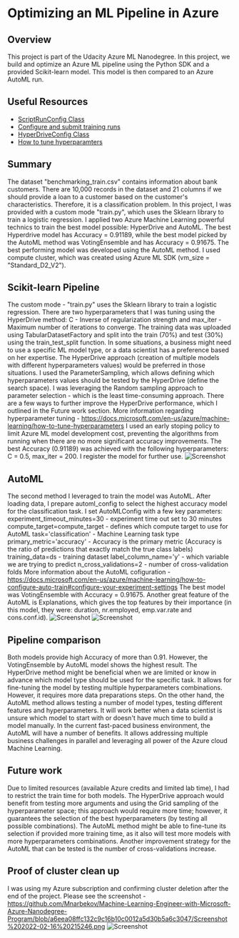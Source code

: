 # Optimizing an ML Pipeline in Azure

## Overview
This project is part of the Udacity Azure ML Nanodegree.
In this project, we build and optimize an Azure ML pipeline using the Python SDK and a provided Scikit-learn model.
This model is then compared to an Azure AutoML run.

## Useful Resources
- [ScriptRunConfig Class](https://docs.microsoft.com/en-us/python/api/azureml-core/azureml.core.scriptrunconfig?view=azure-ml-py)
- [Configure and submit training runs](https://docs.microsoft.com/en-us/azure/machine-learning/how-to-set-up-training-targets)
- [HyperDriveConfig Class](https://docs.microsoft.com/en-us/python/api/azureml-train-core/azureml.train.hyperdrive.hyperdriveconfig?view=azure-ml-py)
- [How to tune hyperparamters](https://docs.microsoft.com/en-us/azure/machine-learning/how-to-tune-hyperparameters)


## Summary
The dataset "benchmarking_train.csv" contains information about bank customers. There are 10,000 records in the dataset and 21 columns if we should provide a loan to a customer based on the customer's characteristics. Therefore, it is a classification problem.
In this project, I was provided with a custom mode "train.py", which uses the Sklearn library to train a logistic regression. I applied two Azure Machine Learning powerful technics to train the best model possible: HyperDrive and AutoML. The best Hyperdrive model has Accuracy = 0.91189, while the best model picked by the AutoML method was VotingEnsemble and has Accuracy = 0.91675. The best performing model was developed using the AutoML method. I used compute cluster, which was created using Azure ML SDK (vm_size = "Standard_D2_V2").

## Scikit-learn Pipeline
The custom mode - "train.py" uses the Sklearn library to train a logistic regression. There are two hyperparameters that I was tuning using the HyperDrive method: C - Inverse of regularization strength and max_iter - Maximum number of iterations to converge. The training data was uploaded using TabularDatasetFactory and split into the train (70%) and test (30%) using the train_test_split function.
In some situations, a business might need to use a specific ML model type, or a data scientist has a  preference based on her expertise. The HyperDrive approach (creation of multiple models with different hyperparameters values) would be preferred in those situations. 
I used the ParameterSampling, which allows defining which hyperparameters values should be tested by the HyperDrive (define the search space). I was leveraging the Random sampling approach to parameter selection - which is the least time-consuming approach. There are a few ways to further improve the HyperDrive performance, which I outlined in the Future work section. More information regarding hyperparameter tuning - https://docs.microsoft.com/en-us/azure/machine-learning/how-to-tune-hyperparameters
I used an early stoping policy to limit Azure ML model development cost, preventing the algorithms from running when there are no more significant accuracy improvements.
The best Accuracy (0.91189) was achieved with the following hyperparameters: C = 0.5, max_iter = 200. I register the model for further use.
![Screenshot](https://github.com/Mnarbekov/Machine-Learning-Engineer-with-Microsoft-Azure-Nanodegree-Program/blob/7c3f9bb2fe4216a11eab8122e8f252e92589b820/Screenshot%202022-02-16%20215826.png)

## AutoML
The second method I leveraged to train the model was AutoML. After loading data, I prepare automl_config to select the highest accuracy model for the classification task. I set 
AutoMLConfig with a few key parameters: 
experiment_timeout_minutes=30 - experiment time out set to 30 minutes
compute_target=compute_target - defines which compute target to use for AutoML
task='classification' - Machine Learning task type
primary_metric='accuracy' - Accuracy is the primary metric (Accuracy is the ratio of predictions that exactly match the true class labels)
training_data=ds - training dataset
label_column_name='y' - which variable we are trying to predict
n_cross_validations=2 - number of cross-validation folds
More information about the AutoML cofiguration - https://docs.microsoft.com/en-us/azure/machine-learning/how-to-configure-auto-train#configure-your-experiment-settings
The best model was VotingEnsemble with Accuracy = 0.91675. Another great feature of the AutoML is Explanations, which gives the top features by their importance (in this model, they were: duration, nr.employed, emp.var.rate and cons.conf.id). 
![Screenshot](https://github.com/Mnarbekov/Machine-Learning-Engineer-with-Microsoft-Azure-Nanodegree-Program/blob/7c3f9bb2fe4216a11eab8122e8f252e92589b820/Screenshot%202022-02-16%20215850.png)
![Screenshot](https://github.com/Mnarbekov/Machine-Learning-Engineer-with-Microsoft-Azure-Nanodegree-Program/blob/7c3f9bb2fe4216a11eab8122e8f252e92589b820/Screenshot%202022-02-16%20215925.png)

## Pipeline comparison
Both models provide high Accuracy of more than 0.91. However, the VotingEnsemble by AutoML model shows the highest result. The HyperDrive method might be beneficial when we are limited or know in advance which model type should be used for the specific task. It allows for fine-tuning the model by testing multiple hyperparameters combinations. However, it requires more data preparations steps. 
On the other hand, the AutoML method allows testing a number of model types, testing different features and hyperparameters. It will work better when a data scientist is unsure which model to start with or doesn't have much time to build a model manually. In the current fast-paced business environment, the AutoML will have a number of benefits. It allows addressing multiple business challenges in parallel and leveraging all power of the Azure cloud Machine Learning.


## Future work

Due to limited resources (available Azure credits and limited lab time), I had to restrict the train time for both models. The HyperDrive approach would benefit from testing more arguments and using the Grid sampling of the hyperparameter space; this approach would require more time; however, it guarantees the selection of the best hyperparameters (by testing all possible combinations). The AutoML method might be able to fine-tune its selection if provided more training time, as it also will test more models with more hyperparameters combinations. Another improvement strategy for the AutoML that can be tested is the number of cross-validations increase.


## Proof of cluster clean up
I was using my Azure subscription and confirming cluster deletion after the end of the project.
Please see the screenshot - https://github.com/Mnarbekov/Machine-Learning-Engineer-with-Microsoft-Azure-Nanodegree-Program/blob/a6eea08ffc132c9c16b10c0012a5d30b5a6c3047/Screenshot%202022-02-16%20215246.png
![Screenshot](https://github.com/Mnarbekov/Machine-Learning-Engineer-with-Microsoft-Azure-Nanodegree-Program/blob/a6eea08ffc132c9c16b10c0012a5d30b5a6c3047/Screenshot%202022-02-16%20215246.png)
 
